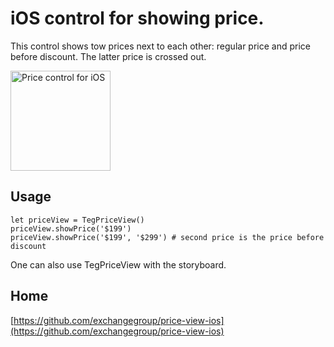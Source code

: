 # iOS control for showing price.

This control shows tow prices next to each other: regular price and price before discount.
The latter price is crossed out.

<img src='https://dl.dropboxusercontent.com/u/11143285/bikeexchange/github_images/price-view-ios-screenshot.png' width='160' alt='Price control for iOS'>

 
## Usage

```
let priceView = TegPriceView()
priceView.showPrice('$199')
priceView.showPrice('$199', '$299') # second price is the price before discount
```

One can also use TegPriceView with the storyboard.

## Home

[https://github.com/exchangegroup/price-view-ios](https://github.com/exchangegroup/price-view-ios)
